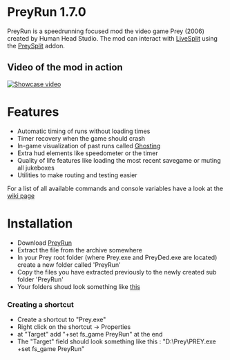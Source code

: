 # PreyRun 1.7.0
PreyRun is a speedrunning focused mod the video game Prey (2006) created by Human Head Studio.
The mod can interact with [LiveSplit](https://livesplit.github.io/) using the [PreySplit](https://github.com/AMS21/LiveSplit.PreySplit) addon.

## Video of the mod in action
[![Showcase video](http://img.youtube.com/vi/UsfWV4P1Dqc/0.jpg)](http://www.youtube.com/watch?v=UsfWV4P1Dqc)

# Features
* Automatic timing of runs without loading times
* Timer recovery when the game should crash
* In-game visualization of past runs called [Ghosting](https://youtu.be/Um7RdCR-3kI)
* Extra hud elements like speedometer or the timer
* Quality of life features like loading the most recent savegame or muting all jukeboxes
* Utilities to make routing and testing easier

For a list of all available commands and console variables have a look at the [wiki page](https://github.com/AMS21/PreyRun/wiki/Console-commands-and-variables)

# Installation
- Download [PreyRun](https://github.com/AMS21/PreyRun/releases/latest)
- Extract the file from the archive somewhere
- In your Prey root folder (where Prey.exe and PreyDed.exe are located) create a new folder called 'PreyRun'
- Copy the files you have extracted previously to the newly created sub folder 'PreyRun'
- Your folders shoud look something like [this](https://imgur.com/a/4SxWX)

### Creating a shortcut
- Create a shortcut to "Prey.exe"
- Right click on the shortcut -> Properties
- at "Target" add "+set fs_game PreyRun" at the end
- The "Target" field should look something like this : "D:\Prey\PREY.exe +set fs_game PreyRun"
